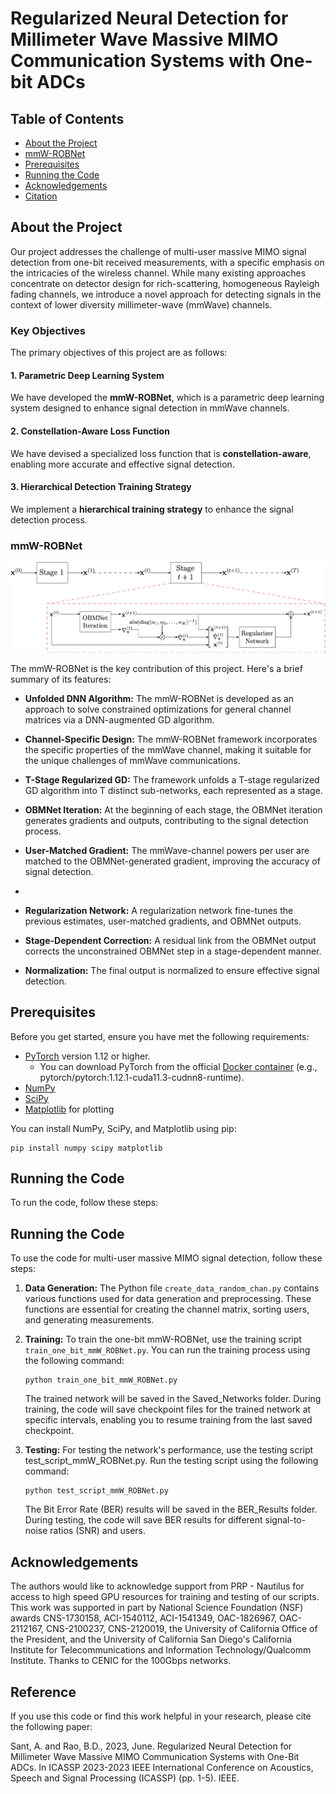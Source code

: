 # Regularized Neural Detection for Millimeter Wave Massive MIMO Communication Systems with One-bit ADCs

## Table of Contents
- [About the Project](#about-the-project)
- [mmW-ROBNet](#mmw-robnet)
- [Prerequisites](#prerequisites)
- [Running the Code](#running-the-code)
- [Acknowledgements](#acknowledgements)
- [Citation](#reference)

## About the Project

Our project addresses the challenge of multi-user massive MIMO signal detection from one-bit received measurements, with a specific emphasis on the intricacies of the wireless channel. While many existing approaches concentrate on detector design for rich-scattering, homogeneous Rayleigh fading channels, we introduce a novel approach for detecting signals in the context of lower diversity millimeter-wave (mmWave) channels.

### Key Objectives

The primary objectives of this project are as follows:

#### 1. Parametric Deep Learning System

We have developed the **mmW-ROBNet**, which is a parametric deep learning system designed to enhance signal detection in mmWave channels.

#### 2. Constellation-Aware Loss Function

We have devised a specialized loss function that is **constellation-aware**, enabling more accurate and effective signal detection.

#### 3. Hierarchical Detection Training Strategy
We implement a **hierarchical training strategy** to enhance the signal detection process.


### mmW-ROBNet

![mmW-ROBNet](https://github.com/adityasant/mmW_ROBNet/blob/main/proj_robnet_overall_mmwave.png)

The mmW-ROBNet is the key contribution of this project. Here's a brief summary of its features:

- **Unfolded DNN Algorithm:** The mmW-ROBNet is developed as an approach to solve constrained optimizations for general channel matrices via a DNN-augmented GD algorithm.

- **Channel-Specific Design:** The mmW-ROBNet framework incorporates the specific properties of the mmWave channel, making it suitable for the unique challenges of mmWave communications.

- **T-Stage Regularized GD:** The framework unfolds a T-stage regularized GD algorithm into T distinct sub-networks, each represented as a stage.

- **OBMNet Iteration:** At the beginning of each stage, the OBMNet iteration generates gradients and outputs, contributing to the signal detection process.

- **User-Matched Gradient:** The mmWave-channel powers per user are matched to the OBMNet-generated gradient, improving the accuracy of signal detection.
- 
- **Regularization Network:** A regularization network fine-tunes the previous estimates, user-matched gradients, and OBMNet outputs.

- **Stage-Dependent Correction:** A residual link from the OBMNet output corrects the unconstrained OBMNet step in a stage-dependent manner.

- **Normalization:** The final output is normalized to ensure effective signal detection.


## Prerequisites

Before you get started, ensure you have met the following requirements:

- [PyTorch](https://pytorch.org/) version 1.12 or higher.
  - You can download PyTorch from the official [Docker container](https://hub.docker.com/r/pytorch/pytorch) (e.g., pytorch/pytorch:1.12.1-cuda11.3-cudnn8-runtime).
- [NumPy](https://numpy.org/)
- [SciPy](https://www.scipy.org/)
- [Matplotlib](https://matplotlib.org/) for plotting

You can install NumPy, SciPy, and Matplotlib using pip:

```shell
pip install numpy scipy matplotlib
```



## Running the Code

To run the code, follow these steps:

## Running the Code

To use the code for multi-user massive MIMO signal detection, follow these steps:

1. **Data Generation:** The Python file `create_data_random_chan.py` contains various functions used for data generation and preprocessing. These functions are essential for creating the channel matrix, sorting users, and generating measurements.

2. **Training:** To train the one-bit mmW-ROBNet, use the training script `train_one_bit_mmW_ROBNet.py`. You can run the training process using the following command:

   ```shell
   python train_one_bit_mmW_ROBNet.py
   ```
   The trained network will be saved in the Saved_Networks folder. During training, the code will save checkpoint files for the trained network at specific intervals, enabling you to resume training from the last saved checkpoint.

3. **Testing:** For testing the network's performance, use the testing script test_script_mmW_ROBNet.py. Run the testing script using the following command:

   ```shell
   python test_script_mmW_ROBNet.py
   ```
   The Bit Error Rate (BER) results will be saved in the BER_Results folder. During testing, the code will save BER results for different signal-to-noise ratios (SNR) and users.


## Acknowledgements
The authors would like to acknowledge support from PRP - Nautilus for access to high speed GPU resources for training and testing of our scripts. This work was supported in part by National Science Foundation (NSF) awards CNS-1730158, ACI-1540112, ACI-1541349, OAC-1826967, OAC-2112167, CNS-2100237, CNS-2120019, the University of California Office of the President, and the University of California San Diego's California Institute for Telecommunications and Information Technology/Qualcomm Institute. Thanks to CENIC for the 100Gbps networks.


## Reference

If you use this code or find this work helpful in your research, please cite the following paper:

Sant, A. and Rao, B.D., 2023, June. Regularized Neural Detection for Millimeter Wave Massive MIMO Communication Systems with One-Bit ADCs. In ICASSP 2023-2023 IEEE International Conference on Acoustics, Speech and Signal Processing (ICASSP) (pp. 1-5). IEEE.


